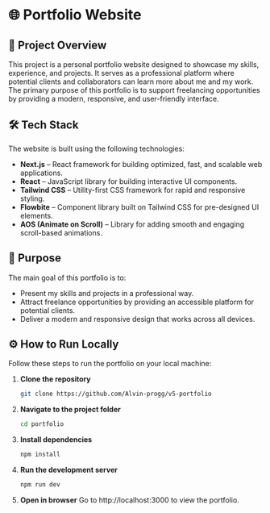 # 🌐 Portfolio Website

## 📌 Project Overview  
This project is a personal portfolio website designed to showcase my skills, experience, and projects. It serves as a professional platform where potential clients and collaborators can learn more about me and my work. The primary purpose of this portfolio is to support freelancing opportunities by providing a modern, responsive, and user-friendly interface.

## 🛠 Tech Stack  
The website is built using the following technologies:

- **Next.js** – React framework for building optimized, fast, and scalable web applications.  
- **React** – JavaScript library for building interactive UI components.  
- **Tailwind CSS** – Utility-first CSS framework for rapid and responsive styling.  
- **Flowbite** – Component library built on Tailwind CSS for pre-designed UI elements.  
- **AOS (Animate on Scroll)** – Library for adding smooth and engaging scroll-based animations.  

## 🎯 Purpose  
The main goal of this portfolio is to:  
- Present my skills and projects in a professional way.  
- Attract freelance opportunities by providing an accessible platform for potential clients.  
- Deliver a modern and responsive design that works across all devices.  

## ⚙️ How to Run Locally  

Follow these steps to run the portfolio on your local machine:

1. **Clone the repository**  
   ```bash
   git clone https://github.com/Alvin-progg/v5-portfolio
2. **Navigate to the project folder**
   ```bash
   cd portfolio
3. **Install dependencies**  
   ```bash
   npm install
4. **Run the development server**
   ```bash
   npm run dev
5. **Open in browser**
Go to http://localhost:3000 to view the portfolio.


